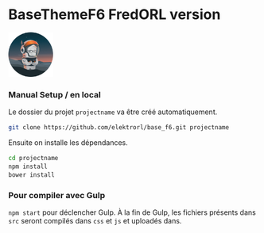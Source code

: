 # BaseThemeF6 FredORL version

<img src="https://raw.githubusercontent.com/elektrorl/base_f6/master/logo.png" alt="Logo Foundation" width="90">

### Manual Setup / en local
Le dossier du projet `projectname` va être créé automatiquement.

```bash
git clone https://github.com/elektrorl/base_f6.git projectname
```

Ensuite on installe les dépendances.

```bash
cd projectname
npm install
bower install
```

### Pour compiler avec Gulp
`npm start` pour déclencher Gulp. À la fin de Gulp, les fichiers présents dans `src` seront compilés dans `css` et `js` et uploadés dans.
